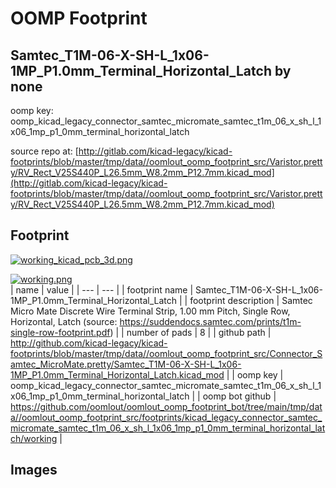 # OOMP Footprint  
## Samtec_T1M-06-X-SH-L_1x06-1MP_P1.0mm_Terminal_Horizontal_Latch  by none  
  
oomp key: oomp_kicad_legacy_connector_samtec_micromate_samtec_t1m_06_x_sh_l_1x06_1mp_p1_0mm_terminal_horizontal_latch  
  
source repo at: [http://gitlab.com/kicad-legacy/kicad-footprints/blob/master/tmp/data//oomlout_oomp_footprint_src/Varistor.pretty/RV_Rect_V25S440P_L26.5mm_W8.2mm_P12.7mm.kicad_mod](http://gitlab.com/kicad-legacy/kicad-footprints/blob/master/tmp/data//oomlout_oomp_footprint_src/Varistor.pretty/RV_Rect_V25S440P_L26.5mm_W8.2mm_P12.7mm.kicad_mod)  
## Footprint  
  
[![working_kicad_pcb_3d.png](working_kicad_pcb_3d_600.png)](working_kicad_pcb_3d.png)  
  
[![working.png](working_600.png)](working.png)  
| name | value | 
| --- | --- | 
| footprint name | Samtec_T1M-06-X-SH-L_1x06-1MP_P1.0mm_Terminal_Horizontal_Latch | 
| footprint description | Samtec Micro Mate Discrete Wire Terminal Strip, 1.00 mm Pitch, Single Row, Horizontal, Latch (source: https://suddendocs.samtec.com/prints/t1m-single-row-footprint.pdf) | 
| number of pads | 8 | 
| github path | http://github.com/kicad-legacy/kicad-footprints/blob/master/tmp/data//oomlout_oomp_footprint_src/Connector_Samtec_MicroMate.pretty/Samtec_T1M-06-X-SH-L_1x06-1MP_P1.0mm_Terminal_Horizontal_Latch.kicad_mod | 
| oomp key | oomp_kicad_legacy_connector_samtec_micromate_samtec_t1m_06_x_sh_l_1x06_1mp_p1_0mm_terminal_horizontal_latch | 
| oomp bot github | https://github.com/oomlout/oomlout_oomp_footprint_bot/tree/main/tmp/data//oomlout_oomp_footprint_src/footprints/kicad_legacy_connector_samtec_micromate_samtec_t1m_06_x_sh_l_1x06_1mp_p1_0mm_terminal_horizontal_latch/working | 
## Images  
